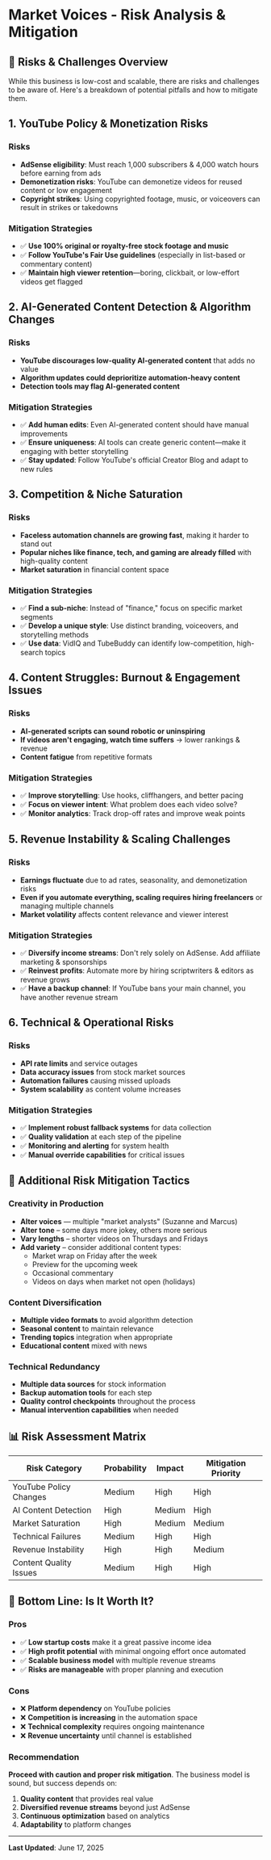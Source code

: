 # Market Voices - Risk Analysis & Mitigation

## 🚨 Risks & Challenges Overview

While this business is low-cost and scalable, there are risks and challenges to be aware of. Here's a breakdown of potential pitfalls and how to mitigate them.

## 1. YouTube Policy & Monetization Risks

### Risks
- **AdSense eligibility**: Must reach 1,000 subscribers & 4,000 watch hours before earning from ads
- **Demonetization risks**: YouTube can demonetize videos for reused content or low engagement
- **Copyright strikes**: Using copyrighted footage, music, or voiceovers can result in strikes or takedowns

### Mitigation Strategies
- ✅ **Use 100% original or royalty-free stock footage and music**
- ✅ **Follow YouTube's Fair Use guidelines** (especially in list-based or commentary content)
- ✅ **Maintain high viewer retention**—boring, clickbait, or low-effort videos get flagged

## 2. AI-Generated Content Detection & Algorithm Changes

### Risks
- **YouTube discourages low-quality AI-generated content** that adds no value
- **Algorithm updates could deprioritize automation-heavy content**
- **Detection tools may flag AI-generated content**

### Mitigation Strategies
- ✅ **Add human edits**: Even AI-generated content should have manual improvements
- ✅ **Ensure uniqueness**: AI tools can create generic content—make it engaging with better storytelling
- ✅ **Stay updated**: Follow YouTube's official Creator Blog and adapt to new rules

## 3. Competition & Niche Saturation

### Risks
- **Faceless automation channels are growing fast**, making it harder to stand out
- **Popular niches like finance, tech, and gaming are already filled** with high-quality content
- **Market saturation** in financial content space

### Mitigation Strategies
- ✅ **Find a sub-niche**: Instead of "finance," focus on specific market segments
- ✅ **Develop a unique style**: Use distinct branding, voiceovers, and storytelling methods
- ✅ **Use data**: VidIQ and TubeBuddy can identify low-competition, high-search topics

## 4. Content Struggles: Burnout & Engagement Issues

### Risks
- **AI-generated scripts can sound robotic or uninspiring**
- **If videos aren't engaging, watch time suffers** → lower rankings & revenue
- **Content fatigue** from repetitive formats

### Mitigation Strategies
- ✅ **Improve storytelling**: Use hooks, cliffhangers, and better pacing
- ✅ **Focus on viewer intent**: What problem does each video solve?
- ✅ **Monitor analytics**: Track drop-off rates and improve weak points

## 5. Revenue Instability & Scaling Challenges

### Risks
- **Earnings fluctuate** due to ad rates, seasonality, and demonetization risks
- **Even if you automate everything, scaling requires hiring freelancers** or managing multiple channels
- **Market volatility** affects content relevance and viewer interest

### Mitigation Strategies
- ✅ **Diversify income streams**: Don't rely solely on AdSense. Add affiliate marketing & sponsorships
- ✅ **Reinvest profits**: Automate more by hiring scriptwriters & editors as revenue grows
- ✅ **Have a backup channel**: If YouTube bans your main channel, you have another revenue stream

## 6. Technical & Operational Risks

### Risks
- **API rate limits** and service outages
- **Data accuracy issues** from stock market sources
- **Automation failures** causing missed uploads
- **System scalability** as content volume increases

### Mitigation Strategies
- ✅ **Implement robust fallback systems** for data collection
- ✅ **Quality validation** at each step of the pipeline
- ✅ **Monitoring and alerting** for system health
- ✅ **Manual override capabilities** for critical issues

## 🎯 Additional Risk Mitigation Tactics

### Creativity in Production
- **Alter voices** — multiple "market analysts" (Suzanne and Marcus)
- **Alter tone** – some days more jokey, others more serious
- **Vary lengths** – shorter videos on Thursdays and Fridays
- **Add variety** – consider additional content types:
  - Market wrap on Friday after the week
  - Preview for the upcoming week
  - Occasional commentary
  - Videos on days when market not open (holidays)

### Content Diversification
- **Multiple video formats** to avoid algorithm detection
- **Seasonal content** to maintain relevance
- **Trending topics** integration when appropriate
- **Educational content** mixed with news

### Technical Redundancy
- **Multiple data sources** for stock information
- **Backup automation tools** for each step
- **Quality control checkpoints** throughout the process
- **Manual intervention capabilities** when needed

## 📊 Risk Assessment Matrix

| Risk Category | Probability | Impact | Mitigation Priority |
|---------------|-------------|--------|-------------------|
| YouTube Policy Changes | Medium | High | High |
| AI Content Detection | High | Medium | High |
| Market Saturation | High | Medium | Medium |
| Technical Failures | Medium | High | High |
| Revenue Instability | High | High | Medium |
| Content Quality Issues | Medium | High | High |

## 🎯 Bottom Line: Is It Worth It?

### Pros
- ✅ **Low startup costs** make it a great passive income idea
- ✅ **High profit potential** with minimal ongoing effort once automated
- ✅ **Scalable business model** with multiple revenue streams
- ✅ **Risks are manageable** with proper planning and execution

### Cons
- ❌ **Platform dependency** on YouTube policies
- ❌ **Competition is increasing** in the automation space
- ❌ **Technical complexity** requires ongoing maintenance
- ❌ **Revenue uncertainty** until channel is established

### Recommendation
**Proceed with caution and proper risk mitigation**. The business model is sound, but success depends on:
1. **Quality content** that provides real value
2. **Diversified revenue streams** beyond just AdSense
3. **Continuous optimization** based on analytics
4. **Adaptability** to platform changes

---

**Last Updated**: June 17, 2025 
